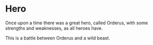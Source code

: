 # Hero

Once upon a time there was a great hero, called Orderus, with some strengths and weaknesses, as all heroes have.

This is a battle between Orderus and a wild beast.
